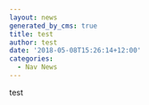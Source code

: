 ```yaml
---
layout: news
generated_by_cms: true
title: test
author: test
date: '2018-05-08T15:26:14+12:00'
categories:
  - Nav News
---
```

test
